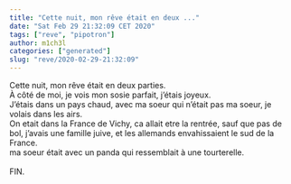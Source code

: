 ```yaml
---
title: "Cette nuit, mon rêve était en deux ..."
date: "Sat Feb 29 21:32:09 CET 2020"
tags: ["reve", "pipotron"]
author: m1ch3l
categories: ["generated"]
slug: "reve/2020-02-29-21:32:09"
---
```


Cette nuit, mon rêve était en deux parties.<br>
À côté de moi, je vois mon sosie parfait, j’étais joyeux.<br>
J’étais dans un pays chaud, avec ma soeur qui n’était pas ma soeur, je volais dans les airs.<br>
On etait dans la France de Vichy, ca allait etre la rentrée, sauf que pas de bol, j’avais une famille juive, et les allemands envahissaient le sud de la France.<br>
ma soeur était avec un panda qui ressemblait à une tourterelle.<br>
<br>
FIN.<br>
<br>
